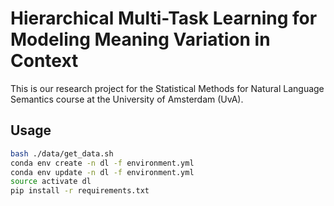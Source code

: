 # Hierarchical Multi-Task Learning for Modeling Meaning Variation in Context

This is our research project for the Statistical Methods for Natural Language Semantics course at the University of Amsterdam (UvA).

## Usage

```bash
bash ./data/get_data.sh
conda env create -n dl -f environment.yml
conda env update -n dl -f environment.yml
source activate dl
pip install -r requirements.txt
```

